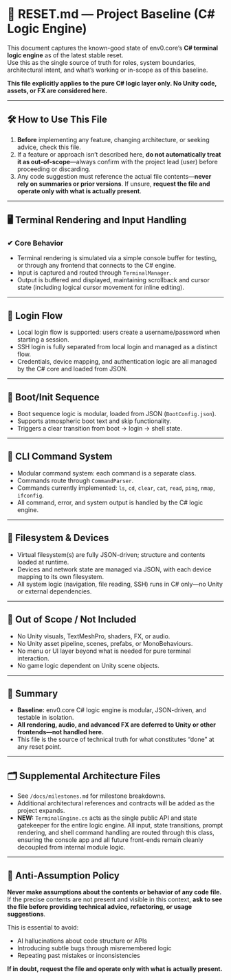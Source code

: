 # 🧼 RESET.md — Project Baseline (C# Logic Engine)

This document captures the known-good state of env0.core’s **C# terminal logic engine** as of the latest stable reset.  
Use this as the single source of truth for roles, system boundaries, architectural intent, and what’s working or in-scope as of this baseline.

**This file explicitly applies to the pure C# logic layer only. No Unity code, assets, or FX are considered here.**

---

## 🛠 How to Use This File

1. **Before** implementing any feature, changing architecture, or seeking advice, check this file.
2. If a feature or approach isn’t described here, **do not automatically treat it as out-of-scope**—always confirm with the project lead (user) before proceeding or discarding.
3. Any code suggestion must reference the actual file contents—**never rely on summaries or prior versions**. If unsure, **request the file and operate only with what is actually present**.

---

## 🖥 Terminal Rendering and Input Handling

### ✔ Core Behavior

- Terminal rendering is simulated via a simple console buffer for testing, or through any frontend that connects to the C# engine.
- Input is captured and routed through `TerminalManager`.
- Output is buffered and displayed, maintaining scrollback and cursor state (including logical cursor movement for inline editing).

---

## 🔐 Login Flow

- Local login flow is supported: users create a username/password when starting a session.
- SSH login is fully separated from local login and managed as a distinct flow.
- Credentials, device mapping, and authentication logic are all managed by the C# core and loaded from JSON.

---

## 🚀 Boot/Init Sequence

- Boot sequence logic is modular, loaded from JSON (`BootConfig.json`).
- Supports atmospheric boot text and skip functionality.
- Triggers a clear transition from boot → login → shell state.

---

## 💬 CLI Command System

- Modular command system: each command is a separate class.
- Commands route through `CommandParser`.
- Commands currently implemented: `ls`, `cd`, `clear`, `cat`, `read`, `ping`, `nmap`, `ifconfig`.
- All command, error, and system output is handled by the C# logic engine.

---

## 📂 Filesystem & Devices

- Virtual filesystem(s) are fully JSON-driven; structure and contents loaded at runtime.
- Devices and network state are managed via JSON, with each device mapping to its own filesystem.
- All system logic (navigation, file reading, SSH) runs in C# only—no Unity or external dependencies.

---

## 🚫 Out of Scope / Not Included

- No Unity visuals, TextMeshPro, shaders, FX, or audio.
- No Unity asset pipeline, scenes, prefabs, or MonoBehaviours.
- No menu or UI layer beyond what is needed for pure terminal interaction.
- No game logic dependent on Unity scene objects.

---

## 🧊 Summary

- **Baseline:** env0.core C# logic engine is modular, JSON-driven, and testable in isolation.
- **All rendering, audio, and advanced FX are deferred to Unity or other frontends—not handled here.**
- This file is the source of technical truth for what constitutes “done” at any reset point.

---

## 🗂 Supplemental Architecture Files

- See `/docs/milestones.md` for milestone breakdowns.
- Additional architectural references and contracts will be added as the project expands.
- **NEW:** `TerminalEngine.cs` acts as the single public API and state gatekeeper for the entire logic engine. All input, state transitions, prompt rendering, and shell command handling are routed through this class, ensuring the console app and all future front-ends remain cleanly decoupled from internal module logic.


---

## 🛑 Anti-Assumption Policy

**Never make assumptions about the contents or behavior of any code file.**  
If the precise contents are not present and visible in this context, **ask to see the file before providing technical advice, refactoring, or usage suggestions**.

This is essential to avoid:
- AI hallucinations about code structure or APIs
- Introducing subtle bugs through misremembered logic
- Repeating past mistakes or inconsistencies

**If in doubt, request the file and operate only with what is actually present.**
